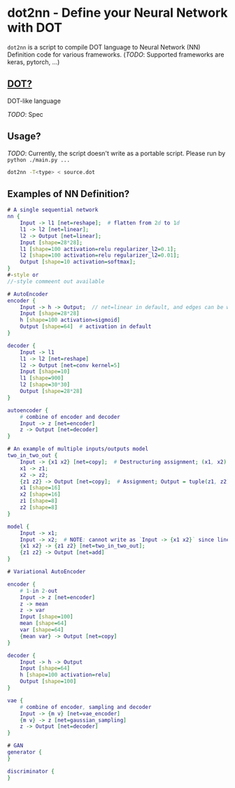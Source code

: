 # dot2nn - Define your Neural Network with DOT

`dot2nn` is a script to compile DOT language to Neural Network (NN) Definition code for various frameworks.
(_TODO_: Supported frameworks are keras, pytorch, ...)

## [DOT?](https://www.graphviz.org/doc/info/lang.html)

DOT-like language

_TODO_: Spec

## Usage?

_TODO_: Currently, the script doesn't write as a portable script. Please run by `python ./main.py ...`

```sh
dot2nn -T<type> < source.dot
```

## Examples of NN Definition?

```dot
# A single sequential network
nn {
    Input -> l1 [net=reshape];  # flatten from 2d to 1d
    l1 -> l2 [net=linear];
    l2 -> Output [net=linear];
    Input [shape=28*28];
    l1 [shape=100 activation=relu regularizer_l2=0.1];
    l2 [shape=100 activation=relu regularizer_l2=0.01];
    Output [shape=10 activation=softmax];
}
#-style or
//-style commeent out available
```

```dot
# AutoEncoder
encoder {
    Input -> h -> Output;  // net=linear in default, and edges can be write connectedly if the attributes are same
    Input [shape=28*28]
    h [shape=100 activation=sigmoid]
    Output [shape=64]  # activation in default
}

decoder {
    Input -> l1
    l1 -> l2 [net=reshape]
    l2 -> Output [net=conv kernel=5]
    Input [shape=10]
    l1 [shape=900]
    l2 [shape=30*30]
    Output [shape=28*28]
}

autoencoder {
    # combine of encoder and decoder
    Input -> z [net=encoder]
    z -> Output [net=decoder]
}
```

```dot
# An example of multiple inputs/outputs model
two_in_two_out {
    Input -> {x1 x2} [net=copy];  # Destructuring assignment; (x1, x2) = Input
    x1 -> z1;
    x2 -> z2;
    {z1 z2} -> Output [net=copy];  # Assignment; Output = tuple(z1, z2)
    x1 [shape=16]
    x2 [shape=16]
    z1 [shape=8]
    z2 [shape=8]
}

model {
    Input -> x1;
    Input -> x2;  # NOTE: cannot write as `Input -> {x1 x2}` since linear is 1-in/1-out
    {x1 x2} -> {z1 z2} [net=two_in_two_out];
    {z1 z2} -> Output [net=add]
}
```

```dot
# Variational AutoEncoder

encoder {
    # 1-in 2-out
    Input -> z [net=encoder]
    z -> mean
    z -> var
    Input [shape=100]
    mean [shape=64]
    var [shape=64]
    {mean var} -> Output [net=copy]
}

decoder {
    Input -> h -> Output
    Input [shape=64]
    h [shape=100 activation=relu]
    Output [shape=100]
}

vae {
    # combine of encoder, sampling and decoder
    Input -> {m v} [net=vae_encoder]
    {m v} -> z [net=gaussian_sampling]
    z -> Output [net=decoder]
}
```

```dot
# GAN
generator {
}

discriminator {
}
```
